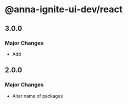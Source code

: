 # @anna-ignite-ui-dev/react

## 3.0.0

### Major Changes

- Add

## 2.0.0

### Major Changes

- Alter name of packages

